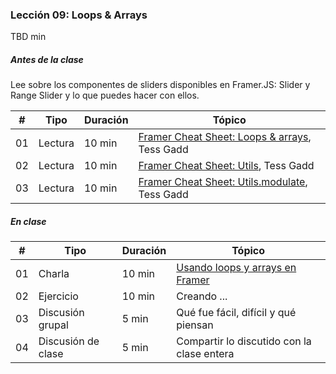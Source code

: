 ### Lección 09: Loops & Arrays

TBD min

##### Antes de la clase

Lee sobre los componentes de sliders disponibles en Framer.JS: Slider y Range Slider y lo que puedes hacer con ellos.

| # | Tipo | Duración | Tópico
| - | ---- | -------- | ------
| 01 | Lectura | 10 min | [Framer Cheat Sheet: Loops & arrays](https://blog.framer.com/framer-cheat-sheet-loops-arrays-5155b216413c?source=user_profile---------4----------------), Tess Gadd
| 02 | Lectura | 10 min | [Framer Cheat Sheet: Utils](https://medium.com/the-school-of-do/framer-cheatsheet-the-versatility-of-utils-bed26e1614e2), Tess Gadd
| 03 | Lectura | 10 min | [Framer Cheat Sheet: Utils.modulate](https://medium.com/the-school-of-do/framer-cheat-sheets-utils-modulate-b88e359fdcc6), Tess Gadd


##### En clase

| # | Tipo | Duración | Tópico
| - | ---- | -------- | ------
| 01 | Charla | 10 min | [Usando loops y arrays en Framer](#)
| 02 | Ejercicio | 10 min | Creando ...
| 03 | Discusión grupal | 5 min | Qué fue fácil, difícil y qué piensan
| 04 | Discusión de clase | 5 min | Compartir lo discutido con la clase entera